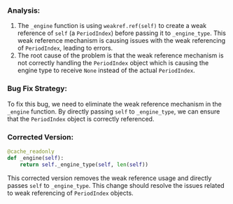 ### Analysis:
1. The `_engine` function is using `weakref.ref(self)` to create a weak reference of `self` (a `PeriodIndex`) before passing it to `_engine_type`. This weak reference mechanism is causing issues with the weak referencing of `PeriodIndex`, leading to errors.
2. The root cause of the problem is that the weak reference mechanism is not correctly handling the `PeriodIndex` object which is causing the engine type to receive `None` instead of the actual `PeriodIndex`.

### Bug Fix Strategy:
To fix this bug, we need to eliminate the weak reference mechanism in the `_engine` function. By directly passing `self` to `_engine_type`, we can ensure that the `PeriodIndex` object is correctly referenced. 

### Corrected Version:
```python
@cache_readonly
def _engine(self):
    return self._engine_type(self, len(self))
``` 

This corrected version removes the weak reference usage and directly passes `self` to `_engine_type`. This change should resolve the issues related to weak referencing of `PeriodIndex` objects.